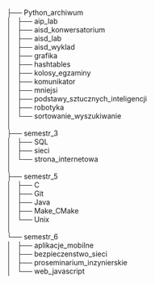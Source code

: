 ├── Python_archiwum  
│   ├── aip_lab  
│   ├── aisd_konwersatorium  
│   ├── aisd_lab  
│   ├── aisd_wyklad  
│   ├── grafika  
│   ├── hashtables  
│   ├── kolosy_egzaminy  
│   ├── komunikator  
│   ├── mniejsi  
│   ├── podstawy_sztucznych_inteligencji  
│   ├── robotyka  
│   └── sortowanie_wyszukiwanie   
│  
├── semestr_3  
│   ├── SQL  
│   ├── sieci  
│   └── strona_internetowa  
│  
├── semestr_5  
│   ├── C  
│   ├── Git  
│   ├── Java  
│   ├── Make_CMake  
│   └── Unix  
│  
└── semestr_6  
│   ├── aplikacje_mobilne  
│   ├── bezpieczenstwo_sieci  
│   ├── proseminarium_inzynierskie  
│   └── web_javascript  
